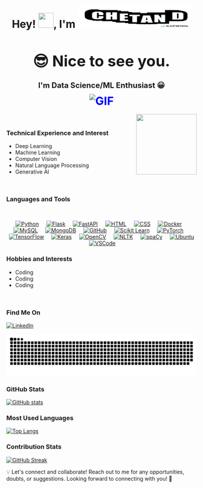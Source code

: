 <div align="center">

<h1>Hey! <img src="https://media.giphy.com/media/hvRJCLFzcasrR4ia7z/giphy.gif" height="40px" width="40px">, I'm <img src="https://github.com/Chetand777/Chetand777/raw/main/ChetanD.gif" height="60px" width="300px"></h1>
  
<h1 style="font-size: 40px;">😎 Nice to see you.</h1>

<h2 style="font-size: 20px;">I'm Data Science/ML Enthusiast 😀

<div style="color: blue; font-size: 30px;">
    <img align="middle" alt="GIF" src="https://readme-typing-svg.herokuapp.com?lines=Lead+the+development+of+ML+algorithms;Architect+robust+systems+for+CV;Master+intricate+NLP+techniques;Innovate+Deep+Neural+Networks+architectures;Command+precise+Time+Series+Analysis+methodologies">
</div>

</div>

<img align="right" src="https://octodex.github.com/images/daftpunktocat-thomas.gif" height="160px" width="160px">
<br />

### Technical Experience and Interest
- Deep Learning
- Machine Learning
- Computer Vision
- Natural Language Processing
- Generative AI
<br />

### Languages and Tools
<br />

<p align="center">
  <a href="https://www.python.org/"><img src="https://img.shields.io/badge/-Python-3776AB?style=flat-square&logo=Python&logoColor=white" alt="Python"></a>&nbsp;&nbsp;&nbsp;&nbsp;
  <a href="https://flask.palletsprojects.com/"><img src="https://img.shields.io/badge/-Flask-000000?style=flat-square&logo=Flask&logoColor=red" alt="Flask"></a>&nbsp;&nbsp;&nbsp;&nbsp;
  <a href="https://fastapi.tiangolo.com/"><img src="https://img.shields.io/badge/-FastAPI-009688?style=flat-square&logo=FastAPI&logoColor=red" alt="FastAPI"></a>&nbsp;&nbsp;&nbsp;&nbsp;
  <a href="https://www.w3.org/html/"><img src="https://img.shields.io/badge/-HTML-E34F26?style=flat-square&logo=html5&logoColor=white" alt="HTML"></a>&nbsp;&nbsp;&nbsp;&nbsp;
  <a href="https://www.w3.org/Style/CSS/Overview.en.html"><img src="https://img.shields.io/badge/-CSS-1572B6?style=flat-square&logo=css3&logoColor=white" alt="CSS"></a>&nbsp;&nbsp;&nbsp;&nbsp;
  <a href="https://www.docker.com/"><img src="https://img.shields.io/badge/-Docker-2496ED?style=flat-square&logo=Docker&logoColor=white" alt="Docker"></a>&nbsp;&nbsp;&nbsp;&nbsp;
  <a href="https://www.mysql.com/"><img src="https://img.shields.io/badge/-MySQL-4479A1?style=flat-square&logo=MySQL&logoColor=white" alt="MySQL"></a>&nbsp;&nbsp;&nbsp;&nbsp;
  <a href="https://www.mongodb.com/"><img src="https://img.shields.io/badge/-MongoDB-47A248?style=flat-square&logo=MongoDB&logoColor=white" alt="MongoDB"></a>&nbsp;&nbsp;&nbsp;&nbsp;
  <a href="https://github.com/"><img src="https://img.shields.io/badge/-GitHub-181717?style=flat-square&logo=GitHub&logoColor=white" alt="GitHub"></a>&nbsp;&nbsp;&nbsp;&nbsp;
  <a href="https://scikit-learn.org/"><img src="https://img.shields.io/badge/-Scikit_Learn-F7931E?style=flat-square&logo=scikit-learn&logoColor=white" alt="Scikit Learn"></a>&nbsp;&nbsp;&nbsp;&nbsp;
  <a href="https://pytorch.org/"><img src="https://img.shields.io/badge/-PyTorch-EE4C2C?style=flat-square&logo=PyTorch&logoColor=white" alt="PyTorch"></a>&nbsp;&nbsp;&nbsp;&nbsp;
  <a href="https://www.tensorflow.org/"><img src="https://img.shields.io/badge/-TensorFlow-FF6F00?style=flat-square&logo=TensorFlow&logoColor=white" alt="TensorFlow"></a>&nbsp;&nbsp;&nbsp;&nbsp;
  <a href="https://keras.io/"><img src="https://img.shields.io/badge/-Keras-D00000?style=flat-square&logo=Keras&logoColor=white" alt="Keras"></a>&nbsp;&nbsp;&nbsp;&nbsp;
  <a href="https://opencv.org/"><img src="https://img.shields.io/badge/-OpenCV-5C3EE8?style=flat-square&logo=OpenCV&logoColor=white" alt="OpenCV"></a>&nbsp;&nbsp;&nbsp;&nbsp;
  <a href="https://www.nltk.org/"><img src="https://img.shields.io/badge/-NLTK-8CAAE6?style=flat-square&logo=nltk&logoColor=white" alt="NLTK"></a>&nbsp;&nbsp;&nbsp;&nbsp;
  <a href="https://spacy.io/"><img src="https://img.shields.io/badge/-spaCy-03C4A1?style=flat-square&logo=spaCy&logoColor=white" alt="spaCy"></a>&nbsp;&nbsp;&nbsp;&nbsp;
  <a href="https://ubuntu.com/"><img src="https://img.shields.io/badge/-Ubuntu-E95420?style=flat-square&logo=Ubuntu&logoColor=white" alt="Ubuntu"></a>&nbsp;&nbsp;&nbsp;&nbsp;
  <a href="https://code.visualstudio.com/"><img src="https://img.shields.io/badge/-VSCode-007ACC?style=flat-square&logo=Visual%20Studio%20Code&logoColor=white" alt="VSCode"></a>&nbsp;&nbsp;&nbsp;&nbsp;
</p>



### Hobbies and Interests
- Coding
- Coding
- Coding

<br />

### Find Me On
[![LinkedIn](https://img.shields.io/badge/-LinkedIn-0077B5?style=flat-square&logo=LinkedIn&logoColor=white)](https://www.linkedin.com/in/chetan-d-2619401aa/)

![snake svg](https://github.com/Chetand777/Chetand777/blob/manual-run-output/only-svg/github-contribution-grid-snake.svg)

### GitHub Stats
[![GitHub stats](https://github-readme-stats.vercel.app/api?username=Chetand777&show_icons=true&theme=dark)](https://github.com/Chetand777)

### Most Used Languages
[![Top Langs](https://github-readme-stats.vercel.app/api/top-langs/?username=Chetand777&layout=compact&theme=dark)](https://github.com/Chetand777)

### Contribution Stats
[![GitHub Streak](https://github-readme-streak-stats.herokuapp.com/?user=Chetand777&theme=dark)](https://github.com/Chetand777)



💡 Let's connect and collaborate! Reach out to me for any opportunities, doubts, or suggestions. Looking forward to connecting with you! 🤝

